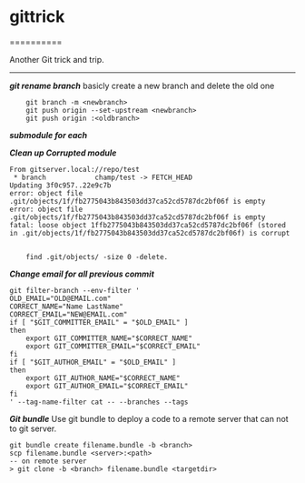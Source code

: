 # gittrick
==========


Another Git trick and trip.

***
***git rename branch***
basicly create a new branch and delete the old one

```shell
	git branch -m <newbranch>  
	git push origin --set-upstream <newbranch>  
	git push origin :<oldbranch>  
```

***submodule for each***


***Clean up Corrupted module***
```shell
From gitserver.local://repo/test
 * branch            champ/test -> FETCH_HEAD
Updating 3f0c957..22e9c7b
error: object file .git/objects/1f/fb2775043b843503dd37ca52cd5787dc2bf06f is empty
error: object file .git/objects/1f/fb2775043b843503dd37ca52cd5787dc2bf06f is empty
fatal: loose object 1ffb2775043b843503dd37ca52cd5787dc2bf06f (stored in .git/objects/1f/fb2775043b843503dd37ca52cd5787dc2bf06f) is corrupt
```
```shell

	find .git/objects/ -size 0 -delete.
```


***Change email for all previous commit***
```
git filter-branch --env-filter '
OLD_EMAIL="OLD@EMAIL.com" 
CORRECT_NAME="Name LastName" 
CORRECT_EMAIL="NEW@EMAIL.com" 
if [ "$GIT_COMMITTER_EMAIL" = "$OLD_EMAIL" ]
then
    export GIT_COMMITTER_NAME="$CORRECT_NAME"
    export GIT_COMMITTER_EMAIL="$CORRECT_EMAIL"
fi
if [ "$GIT_AUTHOR_EMAIL" = "$OLD_EMAIL" ]
then
    export GIT_AUTHOR_NAME="$CORRECT_NAME"
    export GIT_AUTHOR_EMAIL="$CORRECT_EMAIL"
fi
' --tag-name-filter cat -- --branches --tags

```


***Git bundle***
Use git bundle to deploy a code to a remote server that can not to git server.

```shell
git bundle create filename.bundle -b <branch>
scp filename.bundle <server>:<path>
-- on remote server
> git clone -b <branch> filename.bundle <targetdir>
```



